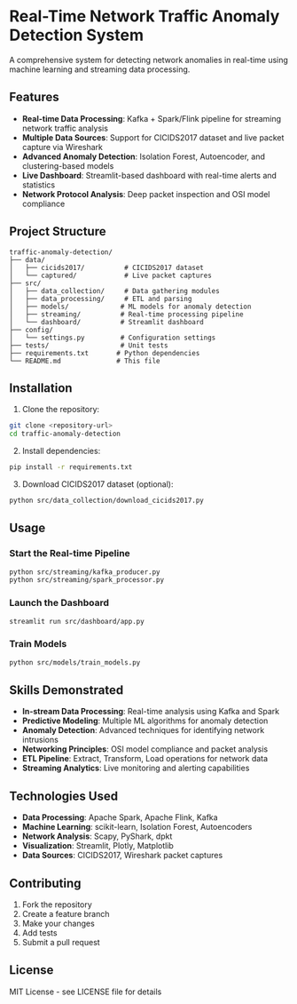 # Real-Time Network Traffic Anomaly Detection System

A comprehensive system for detecting network anomalies in real-time using machine learning and streaming data processing.

## Features

- **Real-time Data Processing**: Kafka + Spark/Flink pipeline for streaming network traffic analysis
- **Multiple Data Sources**: Support for CICIDS2017 dataset and live packet capture via Wireshark
- **Advanced Anomaly Detection**: Isolation Forest, Autoencoder, and clustering-based models
- **Live Dashboard**: Streamlit-based dashboard with real-time alerts and statistics
- **Network Protocol Analysis**: Deep packet inspection and OSI model compliance

## Project Structure

```
traffic-anomaly-detection/
├── data/
│   ├── cicids2017/          # CICIDS2017 dataset
│   └── captured/            # Live packet captures
├── src/
│   ├── data_collection/     # Data gathering modules
│   ├── data_processing/     # ETL and parsing
│   ├── models/             # ML models for anomaly detection
│   ├── streaming/          # Real-time processing pipeline
│   └── dashboard/          # Streamlit dashboard
├── config/
│   └── settings.py         # Configuration settings
├── tests/                  # Unit tests
├── requirements.txt       # Python dependencies
└── README.md              # This file
```

## Installation

1. Clone the repository:
```bash
git clone <repository-url>
cd traffic-anomaly-detection
```

2. Install dependencies:
```bash
pip install -r requirements.txt
```

3. Download CICIDS2017 dataset (optional):
```bash
python src/data_collection/download_cicids2017.py
```

## Usage

### Start the Real-time Pipeline
```bash
python src/streaming/kafka_producer.py
python src/streaming/spark_processor.py
```

### Launch the Dashboard
```bash
streamlit run src/dashboard/app.py
```

### Train Models
```bash
python src/models/train_models.py
```

## Skills Demonstrated

- **In-stream Data Processing**: Real-time analysis using Kafka and Spark
- **Predictive Modeling**: Multiple ML algorithms for anomaly detection
- **Anomaly Detection**: Advanced techniques for identifying network intrusions
- **Networking Principles**: OSI model compliance and packet analysis
- **ETL Pipeline**: Extract, Transform, Load operations for network data
- **Streaming Analytics**: Live monitoring and alerting capabilities

## Technologies Used

- **Data Processing**: Apache Spark, Apache Flink, Kafka
- **Machine Learning**: scikit-learn, Isolation Forest, Autoencoders
- **Network Analysis**: Scapy, PyShark, dpkt
- **Visualization**: Streamlit, Plotly, Matplotlib
- **Data Sources**: CICIDS2017, Wireshark packet captures

## Contributing

1. Fork the repository
2. Create a feature branch
3. Make your changes
4. Add tests
5. Submit a pull request

## License

MIT License - see LICENSE file for details
